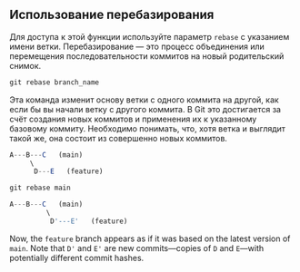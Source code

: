 ## Использование перебазирования

  
Для доступа к этой функции используйте параметр `rebase` с указанием имени ветки. Перебазирование — это процесс объединения или перемещения последовательности коммитов на новый родительский снимок.  
  

```js
git rebase branch_name
```


Эта команда изменит основу ветки с одного коммита на другой, как если бы вы начали ветку с другого коммита. В Git это достигается за счёт создания новых коммитов и применения их к указанному базовому коммиту. Необходимо понимать, что, хотя ветка и выглядит такой же, она состоит из совершенно новых коммитов.

```js
A---B---C   (main)
     \
      D---E   (feature)
```

```js
git rebase main
```

```js
A---B---C   (main)
         \
          D'---E'   (feature)
```

Now, the `feature` branch appears as if it was based on the latest version of `main`. Note that `D'` and `E'` are new commits—copies of `D` and `E`—with potentially different commit hashes.